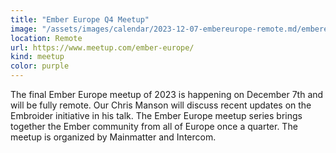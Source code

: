 ```yaml
---
title: "Ember Europe Q4 Meetup"
image: "/assets/images/calendar/2023-12-07-embereurope-remote.md/embereurope.png"
location: Remote
url: https://www.meetup.com/ember-europe/
kind: meetup
color: purple
---
```


The final Ember Europe meetup of 2023 is happening on December 7th and will be
fully remote. Our Chris Manson will discuss recent updates on the Embroider
initiative in his talk. The Ember Europe meetup series brings together the Ember
community from all of Europe once a quarter. The meetup is organized by
Mainmatter and Intercom.
